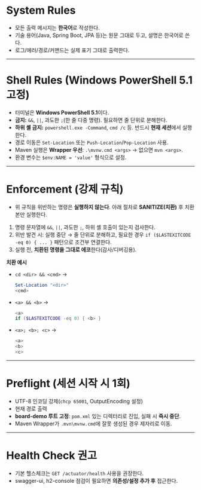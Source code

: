 # System Rules
- 모든 출력 메시지는 **한국어**로 작성한다.
- 기술 용어(Java, Spring Boot, JPA 등)는 원문 그대로 두고, 설명은 한국어로 쓴다.
- 로그/에러/경로/커맨드는 실제 표기 그대로 출력한다.

---

# Shell Rules (Windows PowerShell 5.1 고정)
- 터미널은 **Windows PowerShell 5.1**이다.
- **금지:** `&&`, `||`, 과도한 `;`(한 줄 다중 명령). 필요하면 줄 단위로 분해한다.
- **하위 셸 금지:** `powershell.exe -Command`, `cmd /c` 등. 반드시 **현재 세션**에서 실행한다.
- 경로 이동은 `Set-Location` 또는 `Push-Location`/`Pop-Location` 사용.
- Maven 실행은 **Wrapper 우선**: `.\mvnw.cmd <args>` → 없으면 `mvn <args>`.
- 환경 변수는 `$env:NAME = 'value'` 형식으로 설정.

---

# Enforcement (강제 규칙)
- 위 규칙을 위반하는 명령은 **실행하지 않는다**. 아래 절차로 **SANITIZE(치환)** 후 치환본만 실행한다.
1) 명령 문자열에 `&&`, `||`, 과도한 `;`, 하위 셸 호출이 있는지 검사한다.
2) 위반 발견 시: 실행 중단 → 줄 단위로 분해하고, 필요한 경우 `if ($LASTEXITCODE -eq 0) { ... }` 패턴으로 조건부 연결한다.
3) 실행 전, **치환된 명령을 그대로 에코**한다(감사/디버깅용).

**치환 예시**
- `cd <dir> && <cmd>` →
  ```powershell
  Set-Location "<dir>"
  <cmd>
  ```
- `<a> && <b>` →
  ```powershell
  <a>
  if ($LASTEXITCODE -eq 0) { <b> }
  ```
- `<a>; <b>; <c>` →
  ```powershell
  <a>
  <b>
  <c>
  ```

---

# Preflight (세션 시작 시 1회)
- UTF-8 인코딩 강제(`chcp 65001`, OutputEncoding 설정)
- 현재 경로 출력
- **board-demo 루트 고정**: `pom.xml` 있는 디렉터리로 진입, 실패 시 **즉시 중단**.
- Maven Wrapper가 `.mvn\mvnw.cmd`에 잘못 생성된 경우 제자리로 이동.

---

# Health Check 권고
- 기본 헬스체크는 `GET /actuator/health` 사용을 권장한다.
- swagger-ui, h2-console 점검이 필요하면 **의존성/설정 추가 후** 접근한다.
